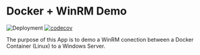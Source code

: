 # Docker + WinRM Demo

![Deployment](https://github.com/pkeech/Docker-WinRM-Demo/workflows/Deployment/badge.svg) [![codecov](https://codecov.io/gh/pkeech/Docker-WinRM-Demo/branch/master/graph/badge.svg)](https://codecov.io/gh/pkeech/Docker-WinRM-Demo)

The purpose of this App is to demo a WinRM conection between a Docker Container (Linux) to a Windows Server.
